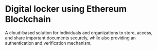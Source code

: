 # Digital locker using Ethereum Blockchain

A cloud-based solution for individuals and organizations to store, access, and share important documents securely, while also providing an authentication and verification mechanism.
       



